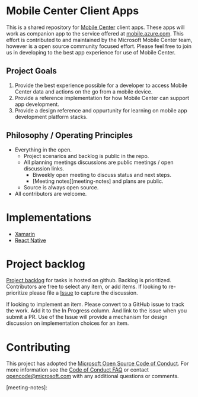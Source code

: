 # Mobile Center Client Apps

This is a shared repository for [Mobile Center][mobile-center] client apps. These apps will work as companion app to the service offered at [mobile.azure.com][mc-portal]. This effort is contributed to and maintained by the Microsoft Mobile Center team, however is a open source community focused effort. Please feel free to join us in developing to the best app experience for use of Mobile Center.

## Project Goals

1. Provide the best experience possible for a developer to access Mobile Center data and actions on the go from a mobile device.
2. Provide a reference implementation for how Mobile Center can support app development.
3. Provide a design reference and oppurtunity for learning on mobile app development platform stacks.

## Philosophy / Operating Principles

- Everything in the open.
    - Project scenarios and backlog is public in the repo.
    - All planning meetings discussions are public meetings / open discussion links.
        - Biweekly open meeting to discuss status and next steps.
        - [Meeting notes][meeting-notes] and plans are public.
    - Source is always open source.
- All contributors are welcome.

# Implementations

- [Xamarin][xamarin-repo]
- [React Native][react-repo]

# Project backlog

[Project backlog][backlog] for tasks is hosted on github. Backlog is prioritized. Contributors are free to select any item, or add items. If looking to re-prioritize please file a [Issue][issues] to capture the discussion.

If looking to implement an item. Please convert to a GitHub issue to track the work. Add it to the In Progress column. And link to the issue when you submit a PR. Use of the Issue will provide a mechanism for design discussion on implementation choices for an item.

# Contributing

This project has adopted the [Microsoft Open Source Code of Conduct](https://opensource.microsoft.com/codeofconduct/). For more information see the [Code of Conduct FAQ](https://opensource.microsoft.com/codeofconduct/faq/) or contact [opencode@microsoft.com](mailto:opencode@microsoft.com) with any additional questions or comments.

[mobile-center]: https://www.visualstudio.com/vs/mobile-center/
[mc-portal]: https://mobile.azure.com
[xamarin-repo]: https://github.com/Microsoft/mobile-center-app-xamarin
[react-repo]: https://github.com/Microsoft/mobile-center-app-react-native
[backlog]: https://github.com/Microsoft/mobile-center-app-shared/projects/1
[issues]: https://github.com/Microsoft/mobile-center-app-shared/issues
[meeting-notes]: